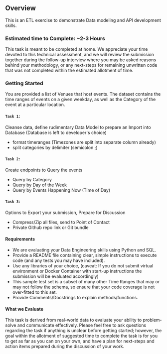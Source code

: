 <!-- ABOUT THE PROJECT -->
## Overview

This is an ETL exercise to demonstrate Data modeling and API development skills.

### Estimated time to Complete: ~2-3 Hours

This task is meant to be completed at home. We appreciate your time devoted to this technical assessment, and we 
will review the submission together during the follow-up interview where you may be asked reasons behind your
methodology, or any next-steps for remaining unwritten code that was not completed within the estimated allotment of time.


<!-- GETTING STARTED -->
### Getting Started

You are provided a list of Venues that host events. The dataset contains the 
time ranges of events on a given weekday, as well as the Category of the event at a particular location.

#### `Task 1`:
 Cleanse data, define rudimentary Data Model to prepare an Import into Database (Database is left to developer's choice)
 - format timeranges (Timezones are split into separate column already)
 - split categories by delimiter (semicolon ;)

#### `Task 2`:
 Create endpoints to Query the events
 - Query by Category
 - Query by Day of the Week
 - Query by Events Happening Now (Time of Day)

#### `Task 3`:
Options to Export your submission, Prepare for Discussion
 - Compress/Zip all files, send to Point of Contact
 - Private Github repo link or Git bundle

#### Requirements
 - We are evaluating your Data Engineering skills using Python and SQL.
 - Provide a README file containing clear, simple instructions to execute code (and any tests you may have included).
 - Use any libraries of your choice, (caveat: If you do not submit virtual environment or Docker Container with start-up instructions the submission will be evaluated accordingly)
 - This sample test set is a subset of many other Time Ranges that may or may not follow the schema, so ensure that your code coverage is not over-fitted to this set.
 - Provide Comments/Docstrings to explain methods/functions.

#### What we Evaluate
This task is derived from real-world data to evaluate your ability to problem-solve and communicate effectively.
Please feel free to ask questions regarding the task if anything is unclear before getting started; however, the goal within the allotment of suggested time to complete the task
is for you to get as far as you can on your own, and have a plan for next-steps and action items prepared during the discussion of your work.
